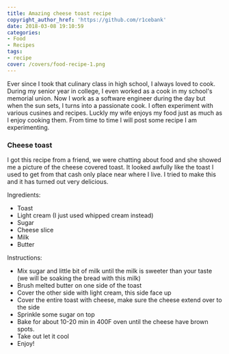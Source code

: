 ```yaml
---
title: Amazing cheese toast recipe
copyright_author_href: 'https://github.com/r1cebank'
date: 2018-03-08 19:10:59
categories:
- Food
- Recipes
tags:
- recipe
cover: /covers/food-recipe-1.png
---
```

Ever since I took that culinary class in high school, I always loved to cook. During my senior year in college, I even worked as a cook in my school's memorial union. Now I work as a software engineer during the day but when the sun sets, I turns into a passionate cook. I often experiment with various cusines and recipes. Luckly my wife enjoys my food just as much as I enjoy cooking them. From time to time I will post some recipe I am experimenting.

### Cheese toast

I got this recipe from a friend, we were chatting about food and she showed me a picture of the cheese covered toast. It looked awfully like the toast I used to get from that cash only place near where I live. I tried to make this and it has turned out very delicious.

Ingredients:

* Toast
* Light cream (I just used whipped cream instead)
* Sugar
* Cheese slice
* Milk
* Butter

Instructions:

* Mix sugar and little bit of milk until the milk is sweeter than your taste (we will be soaking the bread with this milk)
* Brush melted butter on one side of the toast
* Cover the other side with light cream, this side face up
* Cover the entire toast with cheese, make sure the cheese extend over to the side
* Sprinkle some sugar on top
* Bake for about 10-20 min in 400F oven until the cheese have brown spots.
* Take out let it cool
* Enjoy!